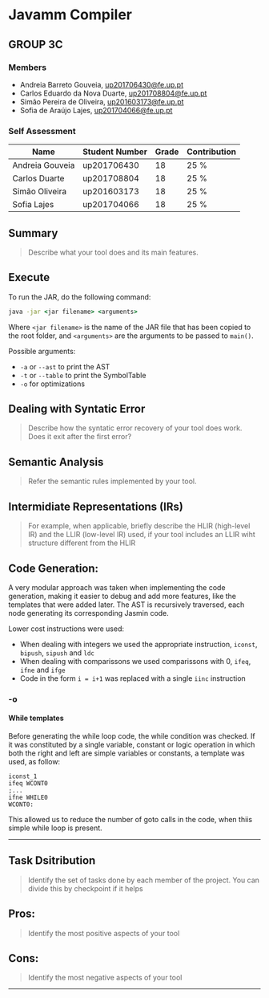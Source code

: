 # Javamm Compiler

## GROUP 3C

### Members
 - Andreia Barreto Gouveia, up201706430@fe.up.pt
 - Carlos Eduardo da Nova Duarte, up201708804@fe.up.pt
 - Simão Pereira de Oliveira, up201603173@fe.up.pt
 - Sofia de Araújo Lajes, up201704066@fe.up.pt

### Self Assessment

|       Name      | Student Number | Grade | Contribution |
| --------------- | -------------- | ----- | ------------ |
| Andreia Gouveia | up201706430    |  18   |     25 %     |
| Carlos Duarte   | up201708804    |  18   |     25 %     |
| Simão Oliveira  | up201603173    |  18   |     25 %     |
| Sofia Lajes     | up201704066    |  18   |     25 %     |

## Summary
>Describe what your tool does and its main features.

## Execute

To run the JAR, do the following command:

```cmd
java -jar <jar filename> <arguments>
```

Where ``<jar filename>`` is the name of the JAR file that has been copied to the root folder, and ``<arguments>`` are the arguments to be passed to ``main()``.

Possible arguments:
 - `-a` or `--ast` to print the AST
 - `-t` or `--table` to print the SymbolTable   
- `-o` for optimizations

## Dealing with Syntatic Error
>Describe how the syntatic error recovery of your tool does work. Does it exit after the first error?

## Semantic Analysis
>Refer the semantic rules implemented by your tool.

## Intermidiate Representations (IRs)
> For example, when applicable, briefly describe the HLIR (high-level IR) and the LLIR (low-level IR) used, if your tool includes an LLIR wiht structure different from the HLIR

## Code Generation:

A very modular approach was taken when implementing the code generation, making it easier to debug and add more features, like the templates that were added later. The AST is recursively traversed, each node generating its corresponding Jasmin code.  

Lower cost instructions were used:
- When dealing with integers we used the appropriate instruction, `iconst`, `bipush`, `sipush` and `ldc`
- When dealing with comparissons we used comparissons with 0, `ifeq`, `ifne` and `ifge`
- Code in the form `i = i+1` was replaced with a single `iinc` instruction

### -o 

#### While templates

Before generating the while loop code, the while condition was checked. If it was constituted by a single variable, constant or logic operation in which both the right and left are simple variables or constants, a template was used, as follow:

```
iconst_1
ifeq WCONT0
;...
ifne WHILE0
WCONT0:
```

This allowed us to reduce the number of goto calls in the code, when thiis simple while loop is present.

---

## Task Dsitribution
>Identify the set of tasks done by each member of the project. You can divide this by checkpoint if it helps

## Pros:
> Identify the most positive aspects of your tool

## Cons:
> Identify the most negative aspects of your tool

---
